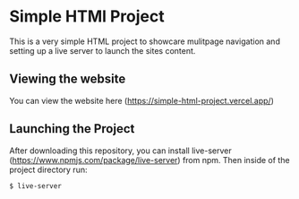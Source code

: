 #  Simple HTMl Project
This is a very simple HTML project to showcare mulitpage navigation and setting up a live server to launch the sites content.

## Viewing the website
You can view the website here (https://simple-html-project.vercel.app/)

## Launching the Project
After downloading this repository, you can install live-server (https://www.npmjs.com/package/live-server) from npm. Then inside of the project directory run:
```
$ live-server
```